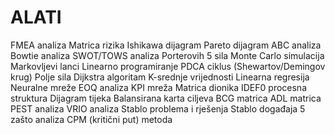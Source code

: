ALATI
=====

FMEA analiza
Matrica rizika
Ishikawa dijagram
Pareto dijagram
ABC analiza
Bowtie analiza
SWOT/TOWS analiza
Porterovih 5 sila
Monte Carlo simulacija
Markovljevi lanci
Linearno programiranje
PDCA ciklus (Shewartov/Demingov krug)
Polje sila
Dijkstra algoritam
K-srednje vrijednosti
Linearna regresija
Neuralne mreže
EOQ analiza
KPI mreža
Matrica dionika
IDEF0 procesna struktura
Dijagram tijeka
Balansirana karta ciljeva
BCG matrica
ADL matrica
PEST analiza
VRIO analiza
Stablo problema i rješenja
Stablo događaja
5 zašto analiza
CPM (kritični put) metoda

